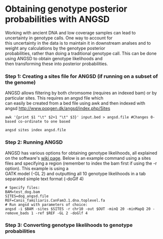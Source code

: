 # Obtaining genotype posterior probabilities with ANGSD

Working with ancient DNA and low coverage samples can lead to uncertainty in genotype calls. One way to account for  
this uncertainty in the data is to maintain it in downstream analses and to weight any calculations by the genotype posterior  
probabilities, rather than doing a traditional genotype call. This can be done using ANGSD to obtain genotype likelihoods and  
then transforming these into posterior probabilities.

### Step 1: Creating a sites file for ANGSD (if running on a subset of the genome)

ANGSD allows filtering by both chromsome (requires an indexed bam) or by particular sites. This requires an angsd file which  
can easily be created from a bed file using awk and then indexed with angsd http://www.popgen.dk/angsd/index.php/Sites 
```linux
awk '{print $1 "\t" $2+1 "\t" $3}' input.bed > angsd.file #Changes 0-based co-ordinate to one based

angsd sites index angsd.file
```

### Step 2: Running ANGSD

ANGSD has various options for obtaining genotype likelihoods, all explained on the software's [wiki page](http://www.popgen.dk/angsd/index.php/Genotype_Likelihoods). Below is an   example command using a sites files and specifying a region (remember to index the bam first if using the -r option).  This example is using a  
GATK model (-GL 2) and outputting all 10 genotype likelihoods in a tab separated simple text format (-doGlf 4)
```linux
# Specify files:
BAM=test_dog.bam
SITES=dog_angsd.file
REF=Canis_familiaris.CanFam3.1.dna.toplevel.fa 
# Run angsd with parameters of choice:
angsd -i $BAM -sites $SITES -r chr10 -out $OUT -minQ 20 -minMapQ 20 -remove_bads 1 -ref $REF -GL 2 -doGlf 4
```

### Step 3: Converting genotype likelihoods to genotype probabilities
